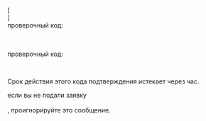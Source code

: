 [<br host>]<br action>проверочный код:<br code>

<br url><br action>проверочный код:

<br code>

Срок действия этого кода подтверждения истекает через час.

если вы не подали заявку<br url><br action>, проигнорируйте это сообщение.
